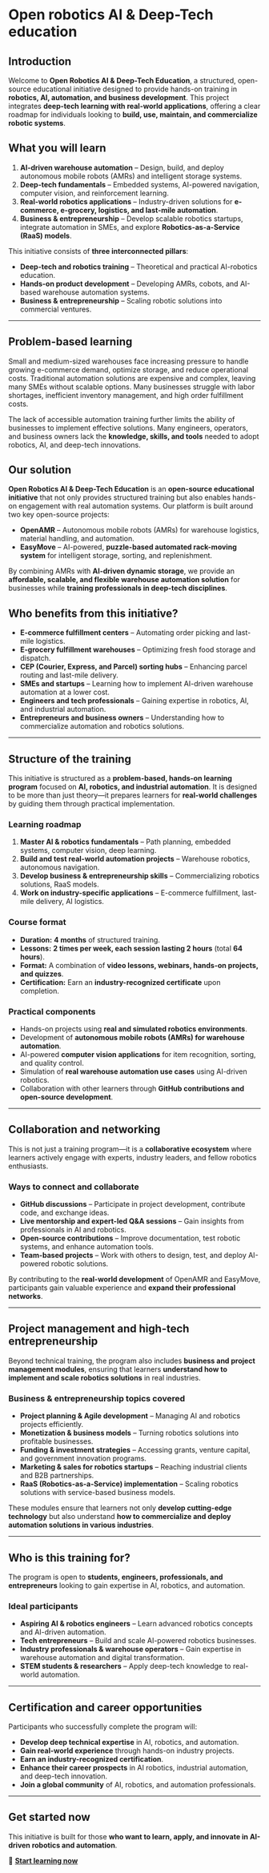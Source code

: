 # Open robotics AI & Deep-Tech education

## Introduction

Welcome to **Open Robotics AI & Deep-Tech Education**, a structured, open-source educational initiative designed to provide hands-on training in **robotics, AI, automation, and business development**. This project integrates **deep-tech learning with real-world applications**, offering a clear roadmap for individuals looking to **build, use, maintain, and commercialize robotic systems**.

## What you will learn

1. **AI-driven warehouse automation** – Design, build, and deploy autonomous mobile robots (AMRs) and intelligent storage systems.
2. **Deep-tech fundamentals** – Embedded systems, AI-powered navigation, computer vision, and reinforcement learning.
3. **Real-world robotics applications** – Industry-driven solutions for **e-commerce, e-grocery, logistics, and last-mile automation**.
4. **Business & entrepreneurship** – Develop scalable robotics startups, integrate automation in SMEs, and explore **Robotics-as-a-Service (RaaS) models**.

This initiative consists of **three interconnected pillars**:

- **Deep-tech and robotics training** – Theoretical and practical AI-robotics education.
- **Hands-on product development** – Developing AMRs, cobots, and AI-based warehouse automation systems.
- **Business & entrepreneurship** – Scaling robotic solutions into commercial ventures.

---

## Problem-based learning

Small and medium-sized warehouses face increasing pressure to handle growing e-commerce demand, optimize storage, and reduce operational costs. Traditional automation solutions are expensive and complex, leaving many SMEs without scalable options. Many businesses struggle with labor shortages, inefficient inventory management, and high order fulfillment costs.  

The lack of accessible automation training further limits the ability of businesses to implement effective solutions. Many engineers, operators, and business owners lack the **knowledge, skills, and tools** needed to adopt robotics, AI, and deep-tech innovations.

## Our solution

**Open Robotics AI & Deep-Tech Education** is an **open-source educational initiative** that not only provides structured training but also enables hands-on engagement with real automation systems. Our platform is built around two key open-source projects:  

- **OpenAMR** – Autonomous mobile robots (AMRs) for warehouse logistics, material handling, and automation.  
- **EasyMove** – AI-powered, **puzzle-based automated rack-moving system** for intelligent storage, sorting, and replenishment.  

By combining AMRs with **AI-driven dynamic storage**, we provide an **affordable, scalable, and flexible warehouse automation solution** for businesses while **training professionals in deep-tech disciplines**.

## Who benefits from this initiative?

- **E-commerce fulfillment centers** – Automating order picking and last-mile logistics.  
- **E-grocery fulfillment warehouses** – Optimizing fresh food storage and dispatch.  
- **CEP (Courier, Express, and Parcel) sorting hubs** – Enhancing parcel routing and last-mile delivery.  
- **SMEs and startups** – Learning how to implement AI-driven warehouse automation at a lower cost.  
- **Engineers and tech professionals** – Gaining expertise in robotics, AI, and industrial automation.  
- **Entrepreneurs and business owners** – Understanding how to commercialize automation and robotics solutions.

---

## Structure of the training

This initiative is structured as a **problem-based, hands-on learning program** focused on **AI, robotics, and industrial automation**. It is designed to be more than just theory—it prepares learners for **real-world challenges** by guiding them through practical implementation.

### **Learning roadmap**
1. **Master AI & robotics fundamentals** – Path planning, embedded systems, computer vision, deep learning.  
2. **Build and test real-world automation projects** – Warehouse robotics, autonomous navigation.  
3. **Develop business & entrepreneurship skills** – Commercializing robotics solutions, RaaS models.  
4. **Work on industry-specific applications** – E-commerce fulfillment, last-mile delivery, AI logistics.  

### **Course format**
- **Duration:** **4 months** of structured training.  
- **Lessons:** **2 times per week, each session lasting 2 hours** (total **64 hours**).  
- **Format:** A combination of **video lessons, webinars, hands-on projects, and quizzes**.  
- **Certification:** Earn an **industry-recognized certificate** upon completion.  

### **Practical components**
- Hands-on projects using **real and simulated robotics environments**.  
- Development of **autonomous mobile robots (AMRs) for warehouse automation**.  
- AI-powered **computer vision applications** for item recognition, sorting, and quality control.  
- Simulation of **real warehouse automation use cases** using AI-driven robotics.  
- Collaboration with other learners through **GitHub contributions and open-source development**.  

---

## Collaboration and networking

This is not just a training program—it is a **collaborative ecosystem** where learners actively engage with experts, industry leaders, and fellow robotics enthusiasts.

### **Ways to connect and collaborate**
- **GitHub discussions** – Participate in project development, contribute code, and exchange ideas.  
- **Live mentorship and expert-led Q&A sessions** – Gain insights from professionals in AI and robotics.  
- **Open-source contributions** – Improve documentation, test robotic systems, and enhance automation tools.  
- **Team-based projects** – Work with others to design, test, and deploy AI-powered robotic solutions.  

By contributing to the **real-world development** of OpenAMR and EasyMove, participants gain valuable experience and **expand their professional networks**.

---

## Project management and high-tech entrepreneurship

Beyond technical training, the program also includes **business and project management modules**, ensuring that learners **understand how to implement and scale robotics solutions** in real industries.

### **Business & entrepreneurship topics covered**
- **Project planning & Agile development** – Managing AI and robotics projects efficiently.  
- **Monetization & business models** – Turning robotics solutions into profitable businesses.  
- **Funding & investment strategies** – Accessing grants, venture capital, and government innovation programs.  
- **Marketing & sales for robotics startups** – Reaching industrial clients and B2B partnerships.  
- **RaaS (Robotics-as-a-Service) implementation** – Scaling robotics solutions with service-based business models.  

These modules ensure that learners not only **develop cutting-edge technology** but also understand **how to commercialize and deploy automation solutions in various industries**.

---

## Who is this training for?

The program is open to **students, engineers, professionals, and entrepreneurs** looking to gain expertise in AI, robotics, and automation.

### **Ideal participants**
- **Aspiring AI & robotics engineers** – Learn advanced robotics concepts and AI-driven automation.  
- **Tech entrepreneurs** – Build and scale AI-powered robotics businesses.  
- **Industry professionals & warehouse operators** – Gain expertise in warehouse automation and digital transformation.  
- **STEM students & researchers** – Apply deep-tech knowledge to real-world automation.  

---

## Certification and career opportunities

Participants who successfully complete the program will:
- **Develop deep technical expertise** in AI, robotics, and automation.  
- **Gain real-world experience** through hands-on industry projects.  
- **Earn an industry-recognized certification**.  
- **Enhance their career prospects** in AI robotics, industrial automation, and deep-tech innovation.  
- **Join a global community** of AI, robotics, and automation professionals.  

---

## Get started now

This initiative is built for those **who want to learn, apply, and innovate in AI-driven robotics and automation**.

📖 **[Start learning now](getting_started)**
